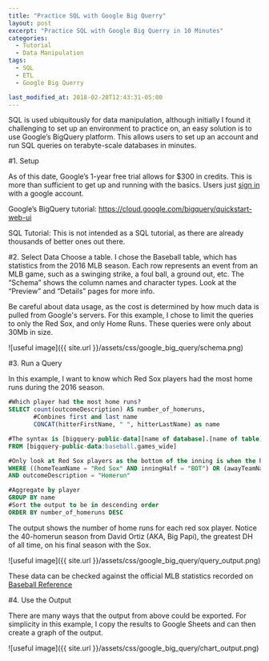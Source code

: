 ```yaml
---
title: "Practice SQL with Google Big Querry"
layout: post
excerpt: "Practice SQL with Google Big Querry in 10 Minutes"
categories:
  - Tutorial
  - Data Manipulation
tags:
  - SQL
  - ETL
  - Google Big Querry

last_modified_at: 2018-02-20T12:43:31-05:00
---
```


SQL is used ubiquitously for data manipulation, although initially I found it challenging to set up an environment to practice on, an easy solution is to use Google’s BigQuery platform.  This allows users to set up an account and run SQL queries on terabyte-scale databases in minutes.  

#1.	Setup

As of this date, Google’s 1-year free trial allows for $300 in credits.  This is more than sufficient to get up and running with the basics.  Users just [sign in](https://cloud.google.com/bigquery/?utm_source=google&utm_medium=cpc&utm_campaign=2015-q2-cloud-na-gcp-bkws-freetrial-en&gclid=Cj0KCQiA5aTUBRC2ARIsAPoPJk8e2GT7GPlmY5_kiRm48rSHg83aOh-bc3pXV3uTXceiR0fBeXPM2DQaAhWEEALw_wcB&dclid=CIiWjN6EsdkCFYOsyAodVd0MIw) with a google account.

Google’s BigQuery tutorial:
https://cloud.google.com/bigquery/quickstart-web-ui

SQL Tutorial:
This is not intended as a SQL tutorial, as there are already thousands of better ones out there.

#2.	 Select Data
Choose a table.  I chose the Baseball table, which has statistics from the 2016 MLB season.  Each row represents an event from an MLB game, such as a swinging strike, a foul ball, a ground out, etc.  The “Schema” shows the column names and character types.  Look at the “Preview” and “Details” pages for more info.

Be careful about data usage, as the cost is determined by how much data is pulled from Google's servers.  For this example, I chose to limit the queries to only the Red Sox, and only Home Runs.  These queries were only about 30Mb in size.

![useful image]({{ site.url }}/assets/css/google_big_query/schema.png)

#3.  Run a Query

In this example, I want to know which Red Sox players had the most home runs during the 2016 season.  

```sql
#Which player had the most home runs?
SELECT count(outcomeDescription) AS number_of_homeruns, 
       #Combines first and last name 
       CONCAT(hitterFirstName, " ", hitterLastName) as name

#The syntax is [bigquery-public-data][name of database].[name of table]
FROM [bigquery-public-data:baseball.games_wide]

#Only look at Red Sox players as the bottom of the inning is when the home team bats
WHERE ((homeTeamName = "Red Sox" AND inningHalf = "BOT") OR (awayTeamName = "Red Sox" AND inningHalf = "TOP")) 
AND outcomeDescription = "Homerun"

#Aggregate by player
GROUP BY name
#Sort the output to be in descending order
ORDER BY number_of_homeruns DESC
```

The output shows the number of home runs for each red sox player.  Notice the 40-homerun season from David Ortiz (AKA, Big Papi), the greatest DH of all time, on his final season with the Sox.

![useful image]({{ site.url }}/assets/css/google_big_query/query_output.png)

These data can be checked against the official MLB statistics recorded on [Baseball Reference](https://www.baseball-reference.com/teams/BOS/2016.shtml)

#4.  Use the Output

There are many ways that the output from above could be exported.  For simplicity in this example, I copy the results to Google Sheets and can then create a graph of the output.

![useful image]({{ site.url }}/assets/css/google_big_query/chart_output.png)

